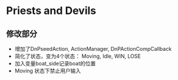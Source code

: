 # Priests and Devils

## 修改部分

- 增加了DnPseedAction, ActionManager, DnPActionCompCallback
- 简化了状态，变为4个状态： Moving, Idle, WIN, LOSE
- 加入变量boat_side记录boat的位置
- Moving 状态下禁止用户输入
